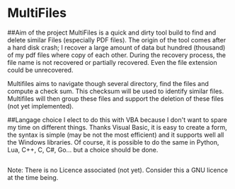 # MultiFiles
##Aim of the project
MultiFiles is a quick and dirty tool build to find and delete similar Files (especially PDF files).
The origin of the tool comes after a hard disk crash; I recover a large amount of data but hundred (thousand) of my pdf files where copy of each other.
During the recovery process, the file name is not recovered or partially recovered. Even the file extension could be unrecovered.

Multifiles aims to navigate though several directory, find the files and compute a check sum. This checksum will be used to identify similar files.
Multifiles will then group these files and support the deletion of these files (not yet implemented).

##Langage choice
I elect to do this with VBA because I don't want to spare my time on different things. Thanks Visual Basic, it is easy to create a form, the syntax is simple (may be not the most efficient) and it supports well all the Windows libraries.
Of course, it is possible to do the same in Python, Lua, C++, C, C#, Go... but a choice should be done.

##
Note: There is no Licence associated (not yet). Consider this a GNU licence at the time being.
